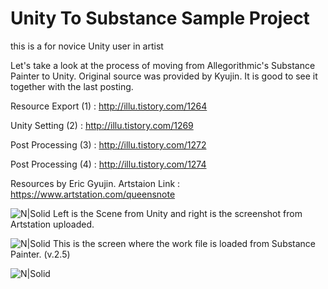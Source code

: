 # Unity To Substance Sample Project


this is a for novice Unity user in artist

Let's take a look at the process of moving from Allegorithmic's Substance Painter to Unity.
Original source was provided by Kyujin. It is good to see it together with the last posting.


Resource Export  (1) : http://illu.tistory.com/1264

Unity Setting    (2) : http://illu.tistory.com/1269

Post Processing  (3) : http://illu.tistory.com/1272

Post Processing  (4) : http://illu.tistory.com/1274



Resources by Eric Gyujin.
Artstaion Link : https://www.artstation.com/queensnote

![N|Solid](http://cfile5.uf.tistory.com/image/99C6C7335A1FCD3F31A678)
Left is the Scene from Unity and right is the screenshot from Artstation uploaded.



![N|Solid](http://cfile26.uf.tistory.com/image/995886335A1FCC37349659)
This is the screen where the work file is loaded from Substance Painter. (v.2.5)


![N|Solid](http://cfile6.uf.tistory.com/image/999919485A55C9541A7037)






